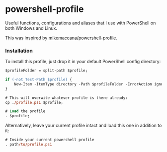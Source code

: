 # powershell-profile
Useful functions, configurations and aliases that I use with PowerShell on both Windows and Linux.

This was inspired by [mikemaccana/powershell-profile](https://github.com/mikemaccana/powershell-profile).

### Installation

To install this profile, just drop it in your default PowerShell config directory:

```ps
$profileFolder = split-path $profile;

if (-not Test-Path $profile) {
    New-Item -ItemType directory -Path $profileFolder -ErrorAction ignore;
}

# This will overwite whatever profile is there already:
cp ./profile.ps1 $profile;

# Load the profile
. $profile;
```

Alternatively, leave your current profile intact and load this one in addition to it:


```ps
# Inside your current powershell profile
. path/to/profile.ps1
```
